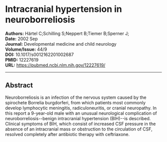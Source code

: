 # Intracranial hypertension in neuroborreliosis

**Authors:** Härtel C;Schilling S;Neppert B;Tiemer B;Sperner J;  
**Date:** 2002 Sep  
**Journal:** Developmental medicine and child neurology  
**Volume/Issue:** 44/9  
**DOI:** 10.1017/s0012162201002687  
**PMID:** 12227619  
**URL:** https://pubmed.ncbi.nlm.nih.gov/12227619/

---

## Abstract

Neuroborreliosis is an infection of the nervous system caused by the spirochete Borrelia burgdorferi, from which patients most commonly develop lymphocytic meningitis, radiculoneuritis, or cranial neuropathy. In this report a 9-year-old male with an unusual neurological complication of neuroborreliosis--benign intracranial hypertension (BIH)--is described. Clinical symptoms of BIH, which consist of increased CSF pressure in the absence of an intracranial mass or obstruction to the circulation of CSF, resolved completely after antibiotic therapy with ceftriaxone.
